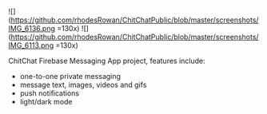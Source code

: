 ![](https://github.com/rhodesRowan/ChitChatPublic/blob/master/screenshots/IMG_6136.png =130x)
![](https://github.com/rhodesRowan/ChitChatPublic/blob/master/screenshots/IMG_6113.png =130x)


ChitChat Firebase Messaging App project, features include:
- one-to-one private messaging
- message text, images, videos and gifs
- push notifications 
- light/dark mode
